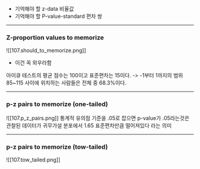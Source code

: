 - 기억해야 할 z-data 비율값
- 기억해야 할 P-value-standard 편차 쌍
---
### Z-proportion values to memorize
![[107.should_to_memorize.png]]

- 이건 꼭 외우라함

아이큐 테스트의 평균 점수는 100이고 표준편차는 15이다. -> -1부터 1까지의 범위
85~115 사이에 위치하는 사람들은 전체 중 68.3%이다.

---
### p-z pairs to memorize (one-tailed)

![[107.p_z_pairs.png]]
통계적 유의점 기준을 .05로 잡으면 p-value가 .05라는것은 관찰된 데이터가 귀무가설 분포에서 1.65 표준편차만큼 떨어져있다 라는 의미

---
### p-z pairs to memorize (tow-tailed)
![[107.tow_tailed.png]]

